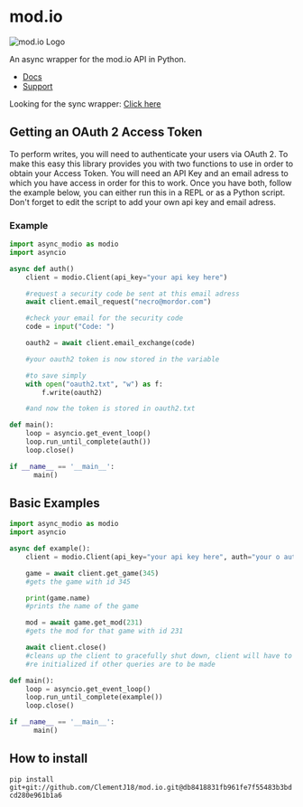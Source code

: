 # mod.io

![mod.io Logo](https://static.mod.io/v1/images/branding/modio-color-dark.png "https://mod.io")

An async wrapper for the mod.io API in Python. 
* [Docs](https://clementj18.github.io/mod.io/)
* [Support](https://discord.gg/Hkq7X7n)

Looking for the sync wrapper: [Click here](https://github.com/ClementJ18/mod.io)

## Getting an OAuth 2 Access Token
To perform writes, you will need to authenticate your users via OAuth 2. To make this easy this library provides you with two functions to use in order to obtain your Access Token. You will need an API Key and an email adress to which you have access in order for this to work. Once you have both, follow the example below, you can either run this in a REPL or as a Python script. Don't forget to edit the script to add your own api key and email adress.

### Example
```py
import async_modio as modio
import asyncio

async def auth()
    client = modio.Client(api_key="your api key here")

    #request a security code be sent at this email adress
    await client.email_request("necro@mordor.com")

    #check your email for the security code
    code = input("Code: ")

    oauth2 = await client.email_exchange(code)

    #your oauth2 token is now stored in the variable

    #to save simply
    with open("oauth2.txt", "w") as f:
        f.write(oauth2)

    #and now the token is stored in oauth2.txt

def main():
    loop = asyncio.get_event_loop()
    loop.run_until_complete(auth())
    loop.close()

if __name__ == '__main__':
      main() 
```

## Basic Examples
```py
import async_modio as modio
import asyncio

async def example():
    client = modio.Client(api_key="your api key here", auth="your o auth 2 token here")

    game = await client.get_game(345)
    #gets the game with id 345

    print(game.name)
    #prints the name of the game

    mod = await game.get_mod(231)
    #gets the mod for that game with id 231

    await client.close()
    #cleans up the client to gracefully shut down, client will have to be 
    #re initialized if other queries are to be made

def main():
    loop = asyncio.get_event_loop()
    loop.run_until_complete(example())
    loop.close()

if __name__ == '__main__':
      main()  

```

## How to install
`pip install git+git://github.com/ClementJ18/mod.io.git@db8418831fb961fe7f55483b3bdcd280e961b1a6`